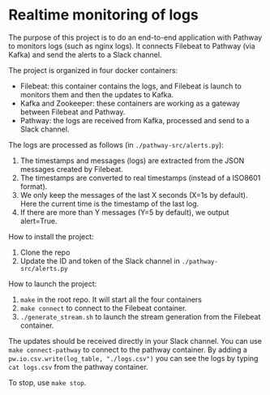 # Realtime monitoring of logs

The purpose of this project is to do an end-to-end application with Pathway to monitors logs (such as nginx logs).
It connects Filebeat to Pathway (via Kafka) and send the alerts to a Slack channel.

The project is organized in four docker containers:
 - Filebeat: this container contains the logs, and Filebeat is launch to monitors them and then the updates to Kafka.
 - Kafka and Zookeeper: these containers are working as a gateway between Filebeat and Pathway.
 - Pathway: the logs are received from Kafka, processed and send to a Slack channel.
 
The logs are processed as follows (in `./pathway-src/alerts.py`):
 1. The timestamps and messages (logs) are extracted from the JSON messages created by Filebeat.
 2. The timestamps are converted to real timestamps (instead of a ISO8601 format).
 3. We only keep the messages of the last X seconds (X=1s by default). Here the current time is the timestamp of the last log.
 4. If there are more than Y messages (Y=5 by default), we output alert=True.

How to install the project:
 1. Clone the repo
 2. Update the ID and token of the Slack channel in `./pathway-src/alerts.py`

How to launch the project:
 1. `make` in the root repo. It will start all the four containers
 2. `make connect` to connect to the Filebeat container.
 3. `./generate_stream.sh` to launch the stream generation from the Filebeat container.

The updates should be received directly in your Slack channel.
You can use `make connect-pathway` to connect to the pathway container.
By adding a `pw.io.csv.write(log_table, "./logs.csv")` you can see the logs by typing `cat logs.csv` from the pathway container.

To stop, use `make stop`.